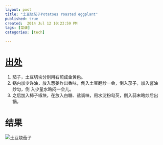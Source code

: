 ```yaml
---
layout: post
title: "土豆烧茄子Potatoes roasted eggplant"
published: true
created:  2014 Jul 12 10:23:59 PM
tags: [菜谱]
categories: [tech]

---
```


# [出处](http://www.xinshipu.com/%E5%9C%9F%E8%B1%86%E7%83%A7%E8%8C%84%E5%AD%90-65481.htm)

1. 茄子，土豆切块分别用右煎成金黄色。 
2. 锅内加少许油，放入葱姜炸出香味，倒入土豆翻炒一会，倒入茄子，加入酱油炒匀，倒
   入少量水略闷一会儿。 
3. 之后加入柿子椒块，在放入白糖、盐调味，用水淀粉勾芡，倒入蒜末略炒后出锅。

# 结果

![土豆烧茄子](/images/tudou-qiezi.JPG "土豆烧茄子")

